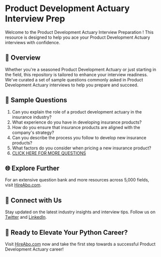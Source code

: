 # Product Development Actuary Interview Prep

Welcome to the Product Development Actuary Interview Preparation ! This resource is designed to help you ace your Product Development Actuary interviews with confidence.

## 🚀 Overview

Whether you're a seasoned Product Development Actuary or just starting in the field, this repository is tailored to enhance your interview readiness. We've curated a set of sample questions commonly asked in Product Development Actuary interviews to help you prepare and succeed.

## 📝 Sample Questions

1. Can you explain the role of a product development actuary in the insurance industry?
2. What experience do you have in developing insurance products?
3. How do you ensure that insurance products are aligned with the company's strategy?
4. Can you describe the process you follow to develop new insurance products?
5. What factors do you consider when pricing a new insurance product?
6. [CLICK HERE FOR MORE QUESTIONS](https://hireabo.com/job/19_2_18/Product%20Development%20Actuary)

## 🌐 Explore Further

For an extensive question bank and more resources across 5,000 fields, visit [HireAbo.com](https://www.hireabo.com).

## 📱 Connect with Us

Stay updated on the latest industry insights and interview tips. Follow us on [Twitter](https://twitter.com/hireabo) and [LinkedIn](https://www.linkedin.com/in/hire-abo-3609972a8/).

## 🚀 Ready to Elevate Your Python Career?

Visit [HireAbo.com](https://www.hireabo.com) now and take the first step towards a successful Product Development Actuary career!